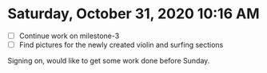 # Saturday, October 31, 2020 10:16 AM

- [ ] Continue work on milestone-3 
- [ ] Find pictures for the newly created violin and surfing sections 

Signing on, would like to get some work done before Sunday.


